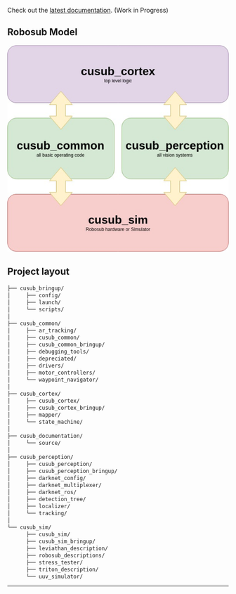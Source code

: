 

Check out the [latest documentation](https://cusub.readthedocs.io/en/latest/). (Work in Progress)


Robosub Model
--------------
![Robot Model](./cusub_documentation/source/images/robosub_system_interconnect_model.jpg)




Project layout
--------------
```
├── cusub_bringup/
│     ├── config/
│     ├── launch/
│     └── scripts/
│
├── cusub_common/
│     ├── ar_tracking/                  
│     ├── cusub_common/
│     ├── cusub_common_bringup/         
│     ├── debugging_tools/
│     ├── depreciated/
│     ├── drivers/                     
│     ├── motor_controllers/          
│     └── waypoint_navigator/
│
├── cusub_cortex/
│     ├── cusub_cortex/
│     ├── cusub_cortex_bringup/
│     ├── mapper/
│     └── state_machine/
│
├── cusub_documentation/
│     └── source/
│
├── cusub_perception/
│     ├── cusub_perception/
│     ├── cusub_perception_bringup/
│     ├── darknet_config/
│     ├── darknet_multiplexer/
│     ├── darknet_ros/
│     ├── detection_tree/
│     ├── localizer/
│     └── tracking/
│
└── cusub_sim/
      ├── cusub_sim/
      ├── cusub_sim_bringup/
      ├── leviathan_description/
      ├── robosub_descriptions/
      ├── stress_tester/
      ├── triton_description/
      └── uuv_simulator/
```
--------------
